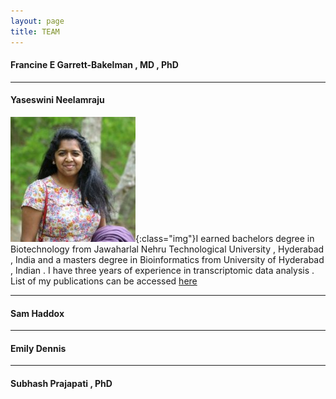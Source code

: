 ```yaml
---
layout: page
title: TEAM
---
```


<h4>Francine E Garrett-Bakelman , MD , PhD</h4>

***

<h4>Yaseswini Neelamraju</h4>

![Yaseswini](_images/YN.jpg){:class="img"}I earned bachelors degree in Biotechnology from Jawaharlal Nehru Technological University , Hyderabad , India and a masters degree in Bioinformatics from University of Hyderabad , Indian . I have three years of experience in transcriptomic data analysis . List of my publications can be accessed [here]({{"https://www.ncbi.nlm.nih.gov/pubmed/?term=neelamraju%2C+yaseswini"}})

***

<h4>Sam Haddox</h4>

***

<h4>Emily Dennis</h4> 

***

<h4>Subhash Prajapati , PhD</h4>


